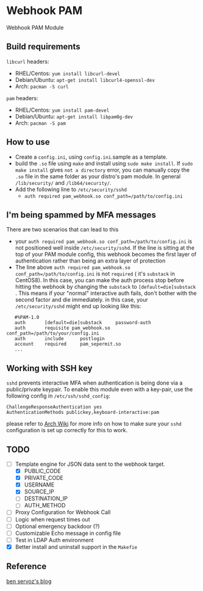 # Webhook PAM
Webhook PAM Module 

## Build requirements

`libcurl` headers:

* RHEL/Centos: `yum install libcurl-devel`
* Debian/Ubuntu: `apt-get install libcurl4-openssl-dev`
* Arch: `pacman -S curl`

`pam` headers:
* RHEL/Centos: `yum install pam-devel`
* Debian/Ubuntu: `apt-get install libpam0g-dev`
* Arch: `pacman -S pam`

## How to use

* Create a `config.ini`, using `config.ini`.sample as a template.
* build the `.so` file using `make` and install using `sudo make install`. If `sudo make install` gives `not a directory` error, you can manually copy the `.so` file in the same folder as your distro's pam module. In general `/lib/security/` and `/lib64/security/`.
* Add the following line to `/etc/security/sshd`
  * `auth required pam_webhook.so conf_path=/path/to/config.ini`

## I'm being spammed by MFA messages

There are two scenarios that can lead to this

* your `auth required pam_webhook.so conf_path=/path/to/config.ini` is not positioned well inside `/etc/security/sshd`. If the line is sitting at the top of your PAM module config, this webhook becomes the first layer of authentication rather than being an extra layer of protection
* The line above `auth required pam_webhook.so conf_path=/path/to/config.ini` is not `required` ( it's `substack` in CentOS8). In this case, you can make the auth process stop before hitting the webhook by changing the `substack` to `[default=die]substack `. This means if your "normal" interactive auth fails, don't bother with the second factor and die immediately. in this case, your  `/etc/security/sshd` might end up looking like this:

```
   #%PAM-1.0
   auth       [default=die]substack     password-auth
   auth       requisite pam_webhook.so conf_path=/path/to/your/config.ini
   auth       include      postlogin
   account    required     pam_sepermit.so
   ...
```


## Working with SSH key

 `sshd` prevents interactive MFA when authentication is being done via a public/private keypair. To enable this module even with a key-pair, use the following config in `/etc/ssh/sshd_config`:

```
ChallengeResponseAuthentication yes
AuthenticationMethods publickey,keyboard-interactive:pam  
```

please refer to [Arch Wiki](https://wiki.archlinux.org/index.php/OpenSSH#Two-factor_authentication_and_public_keys) for more info on how to make sure your `sshd` configuration is set up correctly for this to work.

## TODO

- [ ] Template engine for JSON data sent to the webhook target.
  - [x] PUBLIC_CODE
  - [x] PRIVATE_CODE
  - [x] USERNAME 
  - [x] SOURCE_IP
  - [ ] DESTINATION_IP
  - [ ] AUTH_METHOD
- [ ] Proxy Configuration for Webhook Call
- [ ] Logic when request times out
- [ ] Optional emergency backdoor (?)
- [ ] Customizable Echo message in config file
- [ ] Test in LDAP Auth environment
- [x] Better install and uninstall support in the `Makefie`

## Reference
[ben servoz's blog](https://ben.akrin.com/2FA/2ndfactor.c)
